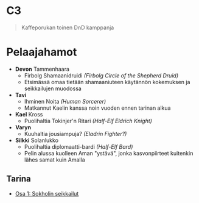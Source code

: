 # C3

> Kaffeporukan toinen DnD kamppanja

# Pelaajahamot
- **Devon** Tammenhaara
    - Firbolg Shamaanidruidi *(Firbolg Circle of the Shepherd Druid)*
    - Etsimässä omaa tietään shamaaniuteen käytännön kokemuksen ja seikkailujen muodossa
- **Tavi**
    - Ihminen Noita *(Human Sorcerer)*
    - Matkannut Kaelin kanssa noin vuoden ennen tarinan alkua
- **Kael** Kross
    - Puolihaltia Tokinjer'n Ritari *(Half-Elf Eldrich Knight)*
- **Varyn**
    - Kuuhaltia jousiampuja? *(Eladrin Fighter?)*
- **Silkki** Solanlukko
    - Puolihaltia diplomaatti-bardi *(Half-Elf Bard)*
    - Pelin alussa kuolleen Aman "ystävä", jonka kasvonpiirteet kuitenkin lähes samat kuin Amalla

## Tarina
- [Osa 1: Sokholin seikkailut](story/arc1.md)
